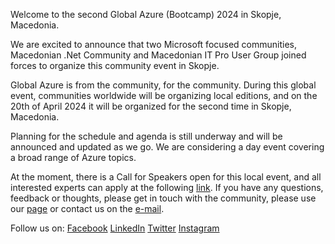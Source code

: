Welcome to the second Global Azure (Bootcamp) 2024 in Skopje, Macedonia.

We are excited to announce that two Microsoft focused communities, Macedonian .Net Community and Macedonian IT Pro User Group joined forces to organize this community event in Skopje.

Global Azure is from the community, for the community. During this global event, communities worldwide will be organizing local editions, and on the 20th of April 2024 it will be organized for the second time in Skopje, Macedonia.

Planning for the schedule and agenda is still underway and will be announced and updated as we go. We are considering a day event covering a broad range of Azure topics.

At the moment, there is a Call for Speakers open for this local event, and all interested experts can apply at the following [link](https://sessionize.com/global-azure-north-macedonia-2024/). 
If you have any questions, feedback or thoughts, please get in touch with the community, please use our [page](https://www.facebook.com/mkdotnet) or contact us on the [e-mail](mailto:glazuremk@mkdot.net).

Follow us on:
[Facebook](https://www.facebook.com/mkdotnet)
[LinkedIn](https://www.linkedin.com/company/macedonian-net-community/)
[Twitter](https://twitter.com/mkdotnet)
[Instagram](https://www.instagram.com/macedonian.net.community/)
